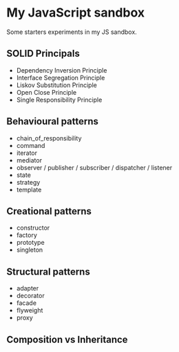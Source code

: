 # My JavaScript sandbox

Some starters experiments in my JS sandbox.

## SOLID Principals
- Dependency Inversion Principle
- Interface Segregation Principle
- Liskov Substitution Principle
- Open Close Principle
- Single Responsibility Principle  

## Behavioural patterns
- chain_of_responsibility
- command
- iterator
- mediator
- observer / publisher / subscriber / dispatcher / listener
- state
- strategy
- template  

## Creational patterns
- constructor
- factory
- prototype
- singleton  

## Structural patterns
- adapter
- decorator
- facade
- flyweight
- proxy

## Composition vs Inheritance
